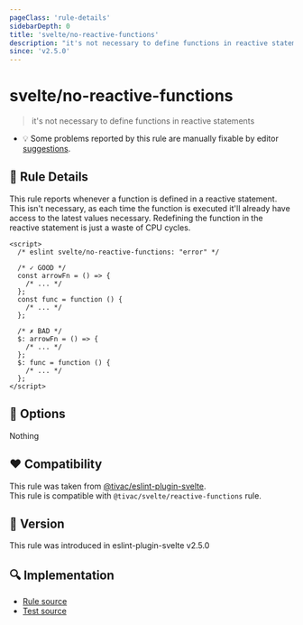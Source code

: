 ```yaml
---
pageClass: 'rule-details'
sidebarDepth: 0
title: 'svelte/no-reactive-functions'
description: "it's not necessary to define functions in reactive statements"
since: 'v2.5.0'
---
```


# svelte/no-reactive-functions

> it's not necessary to define functions in reactive statements

- :bulb: Some problems reported by this rule are manually fixable by editor [suggestions](https://eslint.org/docs/developer-guide/working-with-rules#providing-suggestions).

## :book: Rule Details

This rule reports whenever a function is defined in a reactive statement. This isn't necessary, as each time the function is executed it'll already have access to the latest values necessary. Redefining the function in the reactive statement is just a waste of CPU cycles.

<ESLintCodeBlock>

<!--eslint-skip-->

```svelte
<script>
  /* eslint svelte/no-reactive-functions: "error" */

  /* ✓ GOOD */
  const arrowFn = () => {
    /* ... */
  };
  const func = function () {
    /* ... */
  };

  /* ✗ BAD */
  $: arrowFn = () => {
    /* ... */
  };
  $: func = function () {
    /* ... */
  };
</script>
```

</ESLintCodeBlock>

## :wrench: Options

Nothing

## :heart: Compatibility

This rule was taken from [@tivac/eslint-plugin-svelte].  
This rule is compatible with `@tivac/svelte/reactive-functions` rule.

[@tivac/eslint-plugin-svelte]: https://github.com/tivac/eslint-plugin-svelte/

## :rocket: Version

This rule was introduced in eslint-plugin-svelte v2.5.0

## :mag: Implementation

- [Rule source](https://github.com/sveltejs/eslint-plugin-svelte/blob/main/packages/eslint-plugin-svelte/src/rules/no-reactive-functions.ts)
- [Test source](https://github.com/sveltejs/eslint-plugin-svelte/blob/main/packages/eslint-plugin-svelte/tests/src/rules/no-reactive-functions.ts)
